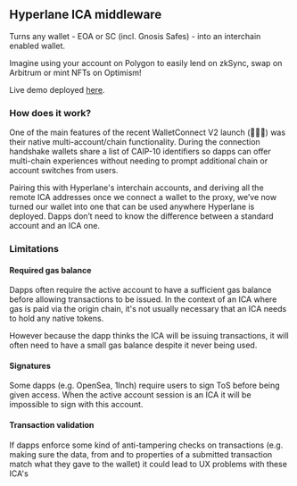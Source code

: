 ## Hyperlane ICA middleware

Turns any wallet - EOA or SC (incl. Gnosis Safes) - into an interchain enabled wallet.

Imagine using your account on Polygon to easily lend on zkSync, swap on Arbitrum or mint NFTs on Optimism!

Live demo deployed [here](https://hyperlane-ica-demo-web.vercel.app/).

### How does it work?

One of the main features of the recent WalletConnect V2 launch (🎉🎉🎉) was their native multi-account/chain functionality. During the connection handshake wallets share a list of CAIP-10 identifiers so dapps can offer multi-chain experiences without needing to prompt additional chain or account switches from users.

Pairing this with Hyperlane's interchain accounts, and deriving all the remote ICA addresses once we connect a wallet to the proxy, we’ve now turned our wallet into one that can be used anywhere Hyperlane is deployed. Dapps don’t need to know the difference between a standard account and an ICA one.

### Limitations

#### Required gas balance

Dapps often require the active account to have a sufficient gas balance before allowing transactions to be issued. In the context of an ICA where gas is paid via the origin chain, it's not usually necessary that an ICA needs to hold any native tokens.

However because the dapp thinks the ICA will be issuing transactions, it will often need to have a small gas balance despite it never being used.

#### Signatures

Some dapps (e.g. OpenSea, 1Inch) require users to sign ToS before being given access. When the active account session is an ICA it will be impossible to sign with this account.

#### Transaction validation

If dapps enforce some kind of anti-tampering checks on transactions (e.g. making sure the data, from and to properties of a submitted transaction match what they gave to the wallet) it could lead to UX problems with these ICA's
